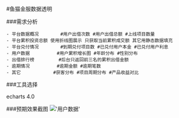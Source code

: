#鱼猫金服数据透明

###需求分析
```
- 平台数据概况        #用户出借次数 #用户出借总额 #上线项目数量
- 平台累积投资总额 使用折线图展示 只获取当前累积成交额 其它用静态数据填充
- 平台兑付情况        #到期兑付项目数 #已兑付用户本金 #已兑付用户利息
- 用户数据          #用户累积增长图 #年龄分布 #性别分布 
- 出借排行榜         #后台只返回前三名的累积出借金额 
- 逾期情况          #逾期金额 #逾期笔数 
- 其它            #获客分布 #项目周期分布 #产品收益对比
```

###工具选择

echarts 4.0

###预期效果截图
![](/interesting/img/yumaoDateDemo.jpg)'用户数据'